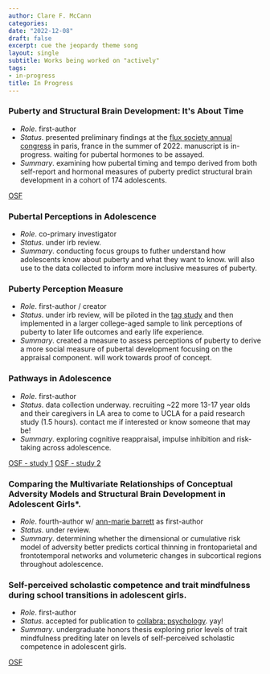 ```yaml
---
author: Clare F. McCann
categories:
date: "2022-12-08"
draft: false
excerpt: cue the jeopardy theme song
layout: single
subtitle: Works being worked on "actively"
tags:
- in-progress
title: In Progress
---
```

### Puberty and Structural Brain Development: It's About Time</br>
- *Role*. first-author</br>
- *Status*. presented preliminary findings at the [flux society annual congress](https://fluxsociety.org/2022-paris/) in paris, france in the summer of 2022. manuscript is in-progress. waiting for pubertal hormones to be assayed.
- *Summary*. examining how pubertal timing and tempo derived from both self-report and hormonal measures of puberty predict structural brain development in a cohort of 174 adolescents.

[OSF](https://osf.io/3qnt7/)

### Pubertal Perceptions in Adolescence</br>
- *Role*. co-primary investigator</br>
- *Status*. under irb review.
- *Summary*. conducting focus groups to futher understand how adolescents know about puberty and what they want to know. will also use to the data collected to inform more inclusive measures of puberty.

### Puberty Perception Measure</br>
- *Role*. first-author / creator
- *Status*. under irb review, will be piloted in the [tag study](https://uodsnlab.com/our-research/project-one-ry55p) and then implemented in a larger college-aged sample to link perceptions of puberty to later life outcomes and early life experience.
- *Summary*. created a measure to assess perceptions of puberty to derive a more social measure of pubertal development focusing on the appraisal component. will work towards proof of concept.

### Pathways in Adolescence</br>
- *Role*. first-author</br>
- *Status*. data collection underway. recruiting ~22 more 13-17 year olds and their caregivers in LA area to come to UCLA for a paid research study (1.5 hours). contact me if interested or know someone that may be!
- *Summary*. exploring cognitive reappraisal, impulse inhibition and risk-taking across adolescence.

[OSF - study 1](https://osf.io/3ju8p/) [OSF - study 2](https://osf.io/3u26x/)

### Comparing the Multivariate Relationships of Conceptual Adversity Models and Structural Brain Development in Adolescent Girls*.</br>
- *Role*. fourth-author w/ [ann-marie barrett](https://uodsnlab.com/team/annmariebarrett) as first-author</br>
- *Status*. under review.
- *Summary*. determining whether the dimensional or cumulative risk model of adversity better predicts cortical thinning in frontoparietal and frontotemporal networks and volumeteric changes in subcortical regions throughout adolescence.

### Self-perceived scholastic competence and trait mindfulness during school transitions in adolescent girls.</br>
- *Role*. first-author
- *Status*. accepted for publication to [collabra: psychology](https://online.ucpress.edu/collabra). yay!
- *Summary*. undergraduate honors thesis exploring prior levels of trait mindfulness prediting later on levels of self-perceived scholastic competence in adolescent girls.

[OSF](https://osf.io/uynpm/)
